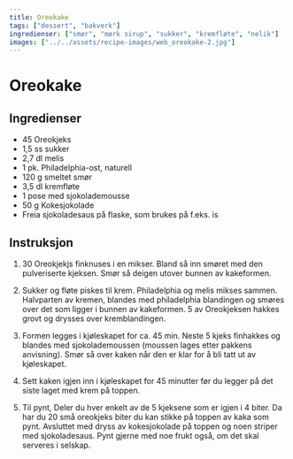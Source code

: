 ```yaml
---
title: Oreokake
tags: ["dessert", "bakverk"]
ingredienser: ["smør", "mørk sirup", "sukker", "kremfløte", "nelik"]
images: ["../../assets/recipe-images/web_oreokake-2.jpg"]
---
```


# Oreokake

## Ingredienser

- 45 Oreokjeks
- 1,5 ss sukker
- 2,7 dl melis
- 1 pk. Philadelphia-ost, naturell
- 120 g smeltet smør
- 3,5 dl kremfløte
- 1 pose med sjokolademousse
- 50 g Kokesjokolade
- Freia sjokoladesaus på flaske, som brukes på f.eks. is

## Instruksjon

1. 30 Oreokjekjs finknuses i en mikser. Bland så inn smøret med den pulveriserte kjeksen. Smør så deigen utover bunnen av kakeformen.

2. Sukker og fløte piskes til krem. Philadelphia og melis mikses sammen. Halvparten av kremen, blandes med philadelphia blandingen og smøres over det som ligger i bunnen av kakeformen. 5 av Oreokjeksen hakkes grovt og drysses over kremblandingen.

3. Formen legges i kjøleskapet for ca. 45 min. Neste 5 kjeks finhakkes og blandes med sjokolademoussen (moussen lages etter pakkens anvisning). Smør så over kaken når den er klar for å bli tatt ut av kjøleskapet.

4. Sett kaken igjen inn i kjøleskapet for 45 minutter før du legger på det siste laget med krem på toppen.

5. Til pynt, Deler du hver enkelt av de 5 kjeksene som er igjen i 4 biter. Da har du 20 små oreokjeks biter du kan stikke på toppen av kaka som pynt. Avsluttet med dryss av kokesjokolade på toppen og noen striper med sjokoladesaus. Pynt gjerne med noe frukt også, om det skal serveres i selskap.
